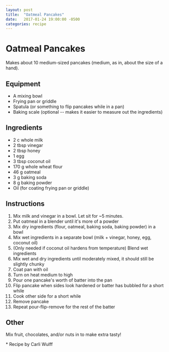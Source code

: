 ```yaml
---
layout: post
title:  "Oatmeal Pancakes"
date:   2017-01-24 19:00:00 -0500
categories: recipe
---
```

# Oatmeal Pancakes

Makes about 10 medium-sized pancakes (medium, as in, about the size of a hand).

## Equipment

- A mixing bowl
- Frying pan or griddle
- Spatula (or something to flip pancakes while in a pan)
- Baking scale (optional -- makes it easier to measure out the ingredients)

## Ingredients

- 2 c whole milk
- 2 tbsp vinegar
- 2 tbsp honey
- 1 egg
- 3 tbsp coconut oil
- 170 g whole wheat flour
- 46 g oatmeal
- 3 g baking soda
- 8 g baking powder
- Oil (for coating frying pan or griddle)

## Instructions

1. Mix milk and vinegar in a bowl. Let sit for ~5 minutes.
1. Put oatmeal in a blender until it's more of a powder
1. Mix dry ingredients (flour, oatmeal, baking soda, baking powder) in a bowl
1. Mix wet ingredients in a separate bowl (milk + vinegar, honey, egg, coconut oil)
1. (Only needed if coconut oil hardens from temperature) Blend wet ingredients
1. Mix wet and dry ingredients until moderately mixed, it should still be slightly chunky
1. Coat pan with oil
1. Turn on heat medium to high
1. Pour one pancake's worth of batter into the pan
1. Flip pancake when sides look hardened or batter has bubbled for a short while
1. Cook other side for a short while
1. Remove pancake
1. Repeat pour-flip-remove for the rest of the batter

## Other

Mix fruit, chocolates, and/or nuts in to make extra tasty!

\* Recipe by Carli Wulff

